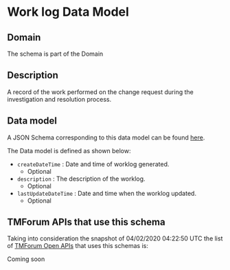 # Work log Data Model

## Domain

The  schema is part of the  Domain

## Description

A record of the work performed on the change request during the investigation and resolution process.

## Data model

A JSON Schema corresponding to this data model can be found
[here](https://github.com/tmforum-rand/schemas/blob/candidates/Common/WorkLog.schema.json).

The Data model is defined as shown below:
- `createDateTime` : Date and time of worklog generated.
  - Optional
- `description` : The description of the worklog.
  - Optional
- `lastUpdateDateTime` : Date and time when the worklog updated.
  - Optional




## TMForum APIs that use this schema

Taking into consideration the snapshot of 04/02/2020 04:22:50 UTC the list of [TMForum Open APIs](https://www.tmforum.org/open-apis/) that uses this schemas is:

Coming soon